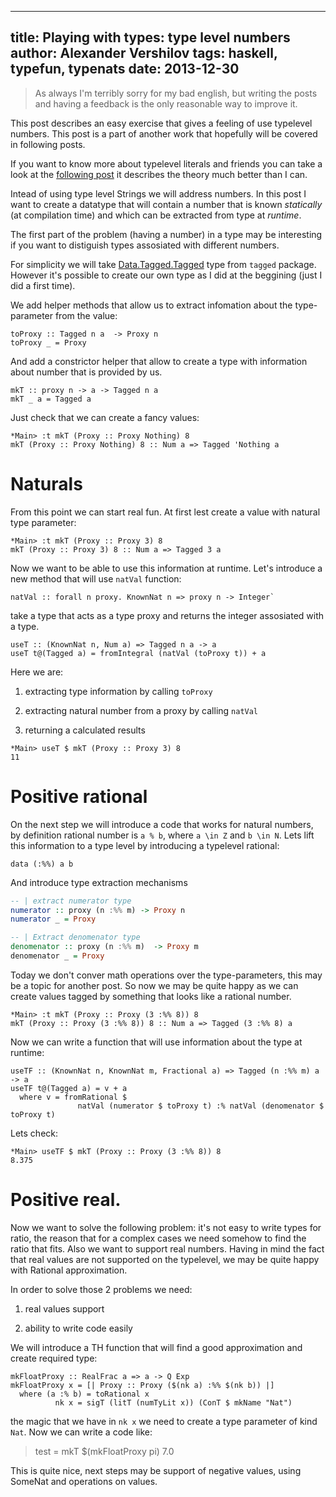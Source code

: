 ----
title: Playing with types: type level numbers
author: Alexander Vershilov
tags: haskell, typefun, typenats
date: 2013-12-30
----


> As always I'm terribly sorry for my bad english, but writing
> the posts and having a feedback is the only reasonable way 
> to improve it.

This post describes an easy exercise that gives a feeling of 
use typelevel numbers. This post is a part of another work
that hopefully will be covered in following posts.

If you want to know more about typelevel literals and friends
you can take a look at the [following post](http://ponies.io/posts/2014-07-30-typelits.html)
it describes the theory much better than I can.

Intead of using type level Strings we will address numbers.
In this post I want to create a datatype that will contain a 
number that is known _statically_ (at compilation time) and which
can be extracted from type at _runtime_.

The first part of the problem (having a number) in a type may
be interesting if you want to distiguish types assosiated with
different numbers.

For simplicity we will take [Data.Tagged.Tagged](https://hackage.haskell.org/package/tagged-0.7.2/docs/Data-Tagged.html)
type from `tagged` package. However it's possible to create our
own type as I did at the beggining (just I did a first time).

We add helper methods that allow us to extract infomation
about the type-parameter from the value:

```{.haskell}
toProxy :: Tagged n a  -> Proxy n
toProxy _ = Proxy
``````````````````````````````````

And add a constrictor helper that allow to create a type with 
information about number that is provided by us.

```{.haskell}
mkT :: proxy n -> a -> Tagged n a
mkT _ a = Tagged a
``````````````````````````````````

Just check that we can create a fancy values:

```{.haskell}
*Main> :t mkT (Proxy :: Proxy Nothing) 8
mkT (Proxy :: Proxy Nothing) 8 :: Num a => Tagged 'Nothing a
`````````````````````````````````````````````````````````````

# Naturals

From this point we can start real fun.
At first lest create a value with natural type parameter:

```{.haskell}
*Main> :t mkT (Proxy :: Proxy 3) 8
mkT (Proxy :: Proxy 3) 8 :: Num a => Tagged 3 a
````````````````````````````````````````````````

Now we want to be able to use this information at runtime.
Let's introduce a new method that will use `natVal` function:

````{.haskel}
natVal :: forall n proxy. KnownNat n => proxy n -> Integer` 
```````````````````````````````````````````````````````````

take a type that acts as a type proxy and returns the integer
assosiated with a type.

```{.haskell}
useT :: (KnownNat n, Num a) => Tagged n a -> a
useT t@(Tagged a) = fromIntegral (natVal (toProxy t)) + a
``````````````````````````````````````````````````````````

Here we are:

  1. extracting type information by calling `toProxy`

  2. extracting natural number from a proxy by calling `natVal`

  3. returning a calculated results

```{.haskell}
*Main> useT $ mkT (Proxy :: Proxy 3) 8
11
```````````````````````````````````````

# Positive rational

On the next step we will introduce a code that works for natural numbers,
by definition rational number is `a % b`, where `a \in Z` and `b \in N`.
Lets lift this information to a type level by introducing a typelevel
rational:

```{.haskell}
data (:%%) a b
````````````````

And introduce type extraction mechanisms

````` haskell
-- | extract numerator type
numerator :: proxy (n :%% m) -> Proxy n
numerator _ = Proxy

-- | Extract denomenator type 
denomenator :: proxy (n :%% m)  -> Proxy m
denomenator _ = Proxy
```````````````````````````````````````````````

Today we don't conver math operations over the type-parameters, this may
be a topic for another post. So now we may be quite happy as we can 
create values tagged by something that looks like a rational number.

``````````{.haskell}
*Main> :t mkT (Proxy :: Proxy (3 :%% 8)) 8
mkT (Proxy :: Proxy (3 :%% 8)) 8 :: Num a => Tagged (3 :%% 8) a
`````````````````````````````````````````````````````````````````

Now we can write a function that will use information about the type at runtime:

````````````{.haskell}
useTF :: (KnownNat n, KnownNat m, Fractional a) => Tagged (n :%% m) a -> a
useTF t@(Tagged a) = v + a
  where v = fromRational $
               natVal (numerator $ toProxy t) :% natVal (denomenator $ toProxy t)
```````````````````````````````````````````````````````````````````````````````

Lets check:

```````````{.haskell}
*Main> useTF $ mkT (Proxy :: Proxy (3 :%% 8)) 8
8.375
````````````````````````````````````````````````


# Positive real.

Now we want to solve the following problem: it's not easy to write types for 
ratio, the reason that for a complex cases we need somehow to find the ratio that
fits. Also we want to support real numbers. Having in mind the fact that real values
are not supported on the typelevel,  we may be quite happy with Rational
approximation.

In order to solve those 2 problems we need:

  1. real values support

  2. ability to write code easily

We will introduce a TH function that will find a good approximation and create
required type:


````````````{.haskell}
mkFloatProxy :: RealFrac a => a -> Q Exp
mkFloatProxy x = [| Proxy :: Proxy ($(nk a) :%% $(nk b)) |]
  where (a :% b) = toRational x
          nk x = sigT (litT (numTyLit x)) (ConT $ mkName "Nat")
`````````````````````````````````````````````````````````````````

the magic that we have in `nk x` we need to create a type parameter of kind
`Nat`. Now we can write  a code like:


> test = mkT $(mkFloatProxy pi) 7.0


This is quite nice, next steps may be support of negative values, using SomeNat
and operations on values.
